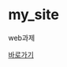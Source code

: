 # my_site
web과제

[바로가기](https://ybm1968.github.io/my_site/%EA%B3%BC%EC%A0%9C/%EB%A9%94%EC%9D%B8%ED%99%94%EB%A9%B4/index.html)
